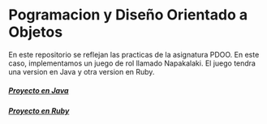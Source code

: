 # Pogramacion y Diseño Orientado a Objetos
En este repositorio se reflejan las practicas de la asignatura PDOO.
En este caso, implementamos un juego de rol llamado Napakalaki. 
El juego tendra una version en Java y otra version en Ruby.

##### [Proyecto en Java](https://gitlab.com/CarlosYJaviPDOO/PDOO/tree/master/Napakalaki)

##### [Proyecto en Ruby](https://gitlab.com/CarlosYJaviPDOO/PDOO/tree/master/Napakalaki-Ruby)

